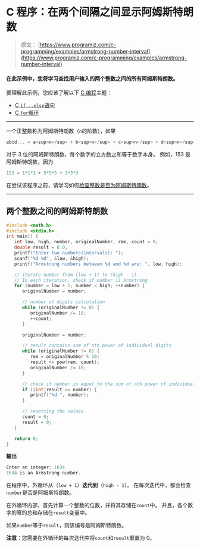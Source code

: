 # C 程序：在两个间隔之间显示阿姆斯特朗数

> 原文： [https://www.programiz.com/c-programming/examples/armstrong-number-interval](https://www.programiz.com/c-programming/examples/armstrong-number-interval)

#### 在此示例中，您将学习查找用户输入的两个整数之间的所有阿姆斯特朗数。

要理解此示例，您应该了解以下 [C 编程](/c-programming "C tutorial")主题：

*   [C `if...else`语句](/c-programming/c-if-else-statement)
*   [C `for`循环](/c-programming/c-for-loop)

* * *

一个正整数称为阿姆斯特朗数（`n`的阶数），如果

```c
abcd... = a<sup>n</sup> + b<sup>n</sup> + c<sup>n</sup> + d<sup>n</sup> + 
```

对于 3 位的阿姆斯特朗数，每个数字的立方数之和等于数字本身。 例如，153 是阿姆斯特朗数，因为

```c
153 = 1*1*1 + 5*5*5 + 3*3*3

```

在尝试该程序之前，请学习如何[检查整数是否为阿姆斯特朗数](https://www.programiz.com/c-programming/examples/check-armstrong-number)。

* * *

## 两个整数之间的阿姆斯特朗数

```c
#include <math.h>
#include <stdio.h>
int main() {
   int low, high, number, originalNumber, rem, count = 0;
   double result = 0.0;
   printf("Enter two numbers(intervals): ");
   scanf("%d %d", &low, &high);
   printf("Armstrong numbers between %d and %d are: ", low, high);

   // iterate number from (low + 1) to (high - 1)
   // In each iteration, check if number is Armstrong
   for (number = low + 1; number < high; ++number) {
      originalNumber = number;

      // number of digits calculation
      while (originalNumber != 0) {
         originalNumber /= 10;
         ++count;
      }

      originalNumber = number;

      // result contains sum of nth power of individual digits
      while (originalNumber != 0) {
         rem = originalNumber % 10;
         result += pow(rem, count);
         originalNumber /= 10;
      }

      // check if number is equal to the sum of nth power of individual digits
      if ((int)result == number) {
         printf("%d ", number);
      }

      // resetting the values
      count = 0;
      result = 0;
   }

   return 0;
}
```

**输出**

```c
Enter an integer: 1634
1634 is an Armstrong number. 
```

在程序中，外循环从（`low + 1`）**迭代到**（`high - 1`）。 在每次迭代中，都会检查`number`是否是阿姆斯特朗数。

在外循环内部，首先计算一个整数的位数，并将其存储在`count`中。 并且，各个数字的幂的总和存储在`result`变量中。

如果`number`等于`result`，则该编号是阿姆斯特朗数。

**注意**：您需要在外循环的每次迭代中将`count`和`result`重置为 0。